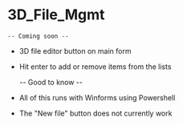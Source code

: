 # 3D_File_Mgmt

    -- Coming soon --

- 3D file editor button on main form

- Hit enter to add or remove items from the lists

    -- Good to know --

- All of this runs with Winforms using Powershell

- The "New file" button does not currently work

